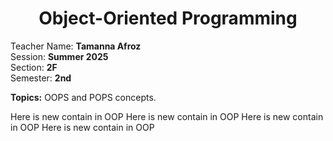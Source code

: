 <h1 align="center">Object-Oriented Programming</h1>

Teacher Name: **Tamanna Afroz** <br>
Session: **Summer 2025** <br>
Section: **2F** <br>
Semester: **2nd** <br>

**Topics:** OOPS and POPS concepts.


Here is new contain in OOP
Here is new contain in OOP
Here is new contain in OOP
Here is new contain in OOP